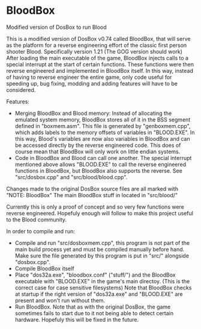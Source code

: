 # BloodBox
Modified version of DosBox to run Blood

This is a modified version of DosBox v0.74 called BloodBox, that will serve as the platform for a reverse engineering effort of the classic first person shooter Blood. Specifically version 1.21 (The GOG version should work)
After loading the main executable of the game, BloodBox injects calls to a special interrupt at the start of certain functions. These functions were then reverse engineered and implemented in BloodBox itself. In this way, instead of having to reverse engineer the entire game, only code useful for speeding up, bug fixing, modding and adding features will have to be considered.

Features:
  - Merging BloodBox and Blood memory: Instead of allocating the emulated system memory, BloodBox stores all of it in the BSS segment defined in "boxmem.asm". This file is generated by "genboxmem.cpp", which adds labels to the memory offsets of variables in "BLOOD.EXE". In this way, Blood's variables are now also variables in BloodBox and can be accessed directly by the reverse engineered code. This does of course mean that BloodBox will only work on little endian systems.
  - Code in BloodBox and Blood can call one another. The special interrupt mentioned above allows "BLOOD.EXE" to call the reverse engineered functions in BloodBox, but BloodBox also supports the reverse. See "src/dosbox.cpp" and "src/blood/blood.cpp".

Changes made to the original DosBox source files are all marked with "NOTE: BloodBox"
The main BloodBox stuff in located in "src/blood/"

Currently this is only a proof of concept and so very few functions were reverse engineered. Hopefuly enough will follow to make this project useful to the Blood community.

In order to compile and run:
  - Compile and run "src/dosboxmem.cpp", this program is not part of the main build process yet and must be compiled manually before hand. Make sure the file generated by this program is put in "src/" alongside "dosbox.cpp".
  - Compile BloodBox itself
  - Place "dos32a.exe", "bloodbox.conf" ("stuff/") and the BloodBox executable with "BLOOD.EXE" in the game's main directoy. (This is the correct case for case sensitive filesystems) Note that BloodBox checks at startup if the right version of "dos32a.exe" and "BLOOD.EXE" are present and won't run without them.
  - Run BloodBox. Note that as with the original DosBox, the game sometimes fails to start due to it not being able to detect certain hardware. Hopefuly this will be fixed in the future.
